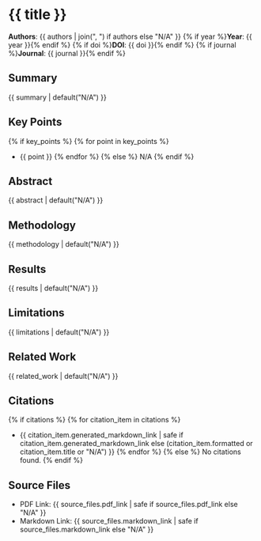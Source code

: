 # {{ title }}

**Authors**: {{ authors | join(", ") if authors else "N/A" }}
{% if year %}**Year**: {{ year }}{% endif %}
{% if doi %}**DOI**: {{ doi }}{% endif %}
{% if journal %}**Journal**: {{ journal }}{% endif %}

## Summary

{{ summary | default("N/A") }}

## Key Points

{% if key_points %}
{% for point in key_points %}
- {{ point }}
{% endfor %}
{% else %}
N/A
{% endif %}

## Abstract

{{ abstract | default("N/A") }}

## Methodology

{{ methodology | default("N/A") }}

## Results

{{ results | default("N/A") }}

## Limitations

{{ limitations | default("N/A") }}

## Related Work

{{ related_work | default("N/A") }}

## Citations

{% if citations %}
{% for citation_item in citations %}
- {{ citation_item.generated_markdown_link | safe if citation_item.generated_markdown_link else (citation_item.formatted or citation_item.title or "N/A") }}
{% endfor %}
{% else %}
No citations found.
{% endif %}

## Source Files

- PDF Link: {{ source_files.pdf_link | safe if source_files.pdf_link else "N/A" }}
- Markdown Link: {{ source_files.markdown_link | safe if source_files.markdown_link else "N/A" }}
